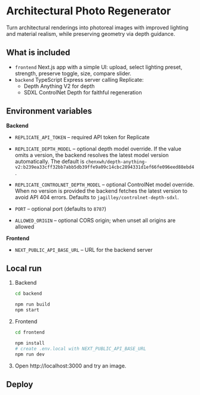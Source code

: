 # Architectural Photo Regenerator

Turn architectural renderings into photoreal images with improved lighting and material realism, while preserving geometry via depth guidance.

## What is included

- `frontend` Next.js app with a simple UI: upload, select lighting preset, strength, preserve toggle, size, compare slider.
- `backend` TypeScript Express server calling Replicate:
  - Depth Anything V2 for depth
  - SDXL ControlNet Depth for faithful regeneration

## Environment variables


**Backend**

- `REPLICATE_API_TOKEN` – required API token for Replicate
- `REPLICATE_DEPTH_MODEL` – optional depth model override. If the value omits a
  version, the backend resolves the latest model version automatically. The
  default is `chenxwh/depth-anything-v2:b239ea33cff32bb7abb5db39ffe9a09c14cbc2894331d1ef66fe096eed88ebd4`.

- `REPLICATE_CONTROLNET_DEPTH_MODEL` – optional ControlNet model override. When
  no version is provided the backend fetches the latest version to avoid API
  404 errors. Defaults to `jagilley/controlnet-depth-sdxl`.
- `PORT` – optional port (defaults to `8787`)
- `ALLOWED_ORIGIN` – optional CORS origin; when unset all origins are allowed


**Frontend**

- `NEXT_PUBLIC_API_BASE_URL` – URL for the backend server

## Local run

1. Backend
   ```bash
   cd backend

   npm run build
   npm start
   ```

2. Frontend
   ```bash
   cd frontend

   npm install
   # create .env.local with NEXT_PUBLIC_API_BASE_URL
   npm run dev
   ```

3. Open http://localhost:3000 and try an image.

## Deploy

